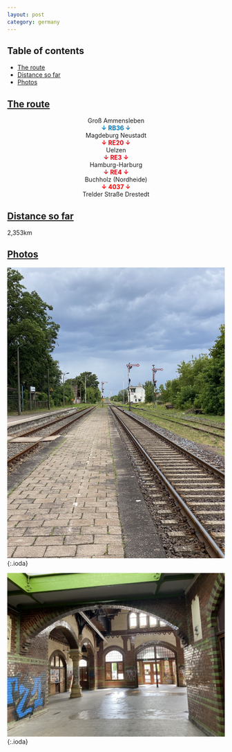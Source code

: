 ```yaml
---
layout: post
category: germany
---
```



## Table of contents
- [The route](#the-route)
- [Distance so far](#distance-so-far)
- [Photos](#photos)


## [The route](#the-route)

<center> Groß Ammensleben </center>

<center> <span style="color:#0077ba "> <b> ↓ RB36 ↓ </b> </span> </center>

<center> Magdeburg Neustadt </center>

<center> <span style="color:#e30613 "> <b> ↓ RE20 ↓ </b> </span> </center>

<center> Uelzen </center>

<center> <span style="color:#e30613 "> <b> ↓ RE3 ↓ </b> </span> </center>

<center> Hamburg-Harburg </center>

<center> <span style="color:#e30613 "> <b> ↓ RE4 ↓ </b> </span> </center>

<center> Buchholz (Nordheide) </center>

<center> <span style="color:red "> <b> ↓ 4037 ↓ </b> </span> </center>

<center> Trelder Straße Drestedt </center>

## [Distance so far](#distance-so-far)

2,353km

## [Photos](#photos)

![theme logo](pictures/191-min.JPG){:.ioda}

![theme logo](pictures/192-min.JPG){:.ioda}








